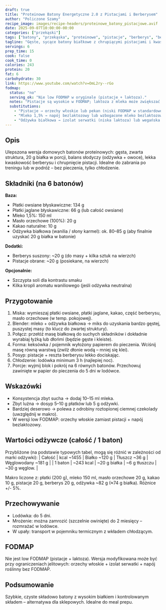 ```yaml
---
draft: true
title: "Proteinowe Batony Energetyczne 2.0 z Pistacjami i Berberysem"
author: "Policzone Szamy"
recipe_image: images/recipe-headers/proteinowe_batony_pistacjowe.avif
date: 2025-09-07T10:00:00-00:00
categories: ["przekąski"]
tags: ["batony", "przekąska", "proteinowe", "pistacje", "berberys", "bez-pieczenia"]
tagline: "Gęste, sycące batony białkowe z chrupiącymi pistacjami i kwaskowym berberysem."
servings: 6
prep_time: 15
cook: false
cook_time: 0
calories: 243
protein: 20
fat: 6
carbohydrate: 30
link: https://www.youtube.com/watch?v=OmL2ry--rGo
fodmap:
  status: "no"
  serving_ok: "Nie low FODMAP w oryginale (pistacje + laktoza)."
  notes: "Pistacje są wysokie w FODMAP; laktoza z mleka może zwiększać ładunek. Przy wrażliwości – zamień."
  substitutions:
    - "Pistacje → orzechy włoskie lub pekan (niski FODMAP w standardowej małej porcji)."
    - "Mleko 1,5% → napój bezlaktozowy lub wzbogacone mleko bezlaktozowe."
    - "Odżywka białkowa → izolat serwatki (niska laktoza) lub wegańska mieszanka ryż + groch."
---
```


## Opis
Ulepszona wersja domowych batonów proteinowych: gęsta, zwarta struktura, 20 g białka w porcji, balans słodyczy (odżywka + owoce), lekka kwaskowość berberysu i chrupnięcie pistacji. Idealne do zabrania po treningu lub w podróż – bez pieczenia, tylko chłodzenie.

## Składniki (na 6 batonów)
**Baza:**
- Płatki owsiane błyskawiczne: 134 g  
- Płatki jaglane błyskawiczne: 66 g (lub całość owsiane)  
- Mleko 1,5%: 150 ml  
- Masło orzechowe (100%): 20 g  
- Kakao naturalne: 10 g  
- Odżywka białkowa (wanilia / słony karmel): ok. 80–85 g (aby finalnie uzyskać 20 g białka w batonie)  

**Dodatki:**
- Berberys suszony: ~20 g (do masy + kilka sztuk na wierzch)  
- Pistacje obrane: ~20 g (posiekane, na wierzch)  

**Opcjonalnie:**
- Szczypta soli dla kontrastu smaku  
- Kilka kropli aromatu waniliowego (jeśli odżywka neutralna)

## Przygotowanie
1. Miska: wymieszaj płatki owsiane, płatki jaglane, kakao, część berberysu, masło orzechowe (w temp. pokojowej).  
2. Blender: mleko + odżywka białkowa → miks do uzyskania bardzo gęstej, puszystej masy (to klucz do zwartej struktury).  
3. Połącz: przełóż masę białkową do suchych składników i dokładnie wyrabiaj łyżką lub dłońmi (będzie gęste i kleiste).  
4. Forma: keksówka / pojemnik wyłożony papierem do pieczenia. Wciśnij masę równą warstwą (zwilż dłonie wodą – mniej się klei).  
5. Posyp: pistacje + reszta berberysu lekko dociskając.  
6. Chłodzenie: lodówka minimum 3 h (najlepiej noc).  
7. Porcje: wyjmij blok i pokrój na 6 równych batonów. Przechowuj zawinięte w papier do pieczenia do 5 dni w lodówce.

## Wskazówki
- Konsystencja zbyt sucha → dodaj 10–15 ml mleka.  
- Zbyt luźna → dosyp 5–10 g płatków lub 5 g odżywki.  
- Bardziej deserowo → polewa z odrobiny roztopionej ciemnej czekolady (uwzględnij w makro).  
- W wersji low FODMAP: orzechy włoskie zamiast pistacji + napój bezlaktozowy.

## Wartości odżywcze (całość / 1 baton)
Przybliżone (na podstawie typowych tabel, mogą się różnić w zależności od marki odżywki):
| Całość | kcal ~1455 | Białko ~120 g | Tłuszcz ~36 g | Węglowodany ~181 g |
| 1 baton | ~243 kcal | ~20 g białka | ~6 g tłuszczu | ~30 g węglow. |

Makro liczone z: płatki (200 g), mleko 150 ml, masło orzechowe 20 g, kakao 10 g, pistacje 20 g, berberys 20 g, odżywka ~82 g (≈74 g białka). Różnice +/- 5%.

## Przechowywanie
- Lodówka: do 5 dni.  
- Mrożenie: można zamrozić (szczelnie owinięte) do 2 miesięcy – rozmrażać w lodówce.  
- W upały: transport w pojemniku termicznym z wkładem chłodzącym.

## FODMAP
Nie jest low FODMAP (pistacje + laktoza). Wersja modyfikowana może być przy ograniczeniach jelitowych: orzechy włoskie + izolat serwatki + napój roślinny bez FODMAP.

## Podsumowanie
Szybkie, czyste składowo batony z wysokim białkiem i kontrolowanym składem – alternatywa dla sklepowych. Idealne do meal prepu.
